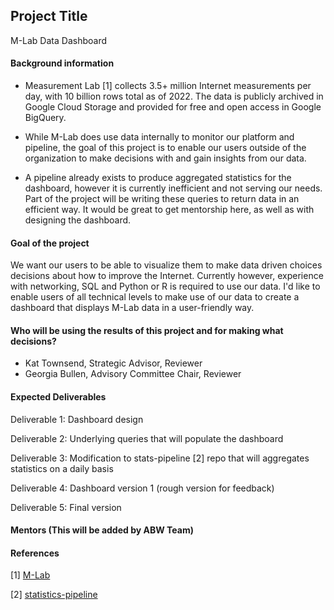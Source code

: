 ## Project Title

M-Lab Data Dashboard

#### Background information

* Measurement Lab [1] collects 3.5+ million Internet measurements per day, with 10 billion rows total as of 2022. The data is publicly archived in Google Cloud Storage and provided for free and open access in Google BigQuery.

* While M-Lab does use data internally to monitor our platform and pipeline, the goal of this project is to enable our users outside of the organization to make decisions with and gain insights from our data. 

* A pipeline already exists to produce aggregated statistics for the dashboard, however it is currently inefficient and not serving our needs. Part of the project will be writing these queries to return data in an efficient way. It would be great to get mentorship here, as well as with designing the dashboard. 

#### Goal of the project

We want our users to be able to visualize them to make data driven choices decisions about how to improve the Internet. Currently however, experience with networking, SQL and Python or R is required to use our data. I'd like to enable users of all technical levels to make use of our data to create a dashboard that displays M-Lab data in a user-friendly way. 

#### Who will be using the results of this project and for making what decisions?

- Kat Townsend, Strategic Advisor, Reviewer
- Georgia Bullen, Advisory Committee Chair, Reviewer

#### Expected Deliverables

Deliverable 1: Dashboard design 

Deliverable 2: Underlying queries that will populate the dashboard 

Deliverable 3: Modification to stats-pipeline [2] repo that will aggregates statistics on a daily basis

Deliverable 4: Dashboard version 1 (rough version for feedback)

Deliverable 5: Final version 


#### Mentors (This will be added by ABW Team)

#### References
[1] [M-Lab](https://www.measurementlab.net/)

[2] [statistics-pipeline](https://github.com/m-lab/stats-pipeline)
